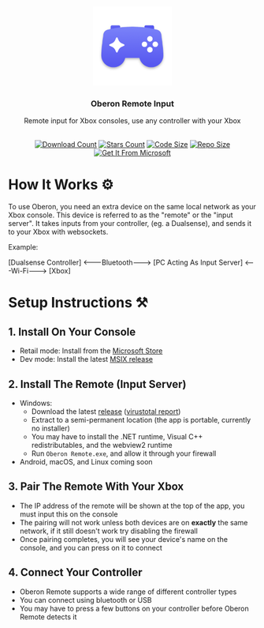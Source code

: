 <a id="readme-top"></a>

<br />
<div align="center">
  <a href="https://github.com/SamsidParty/OberonRemote">
    <img src="./Oberon/Assets/LogoWithShadow.png" alt="Oberon Remote Input Logo" width="160" height="160">
  </a>

  <h3 align="center">Oberon Remote Input</h3>
  <p align="center">
    Remote input for Xbox consoles, use any controller with your Xbox
    <br />
    <br />
  </p>
  <div align="center">

  <a href="">![Download Count](https://img.shields.io/github/downloads/SamsidParty/OberonRemote/total.svg?style=for-the-badge)</a>
  <a href="">![Stars Count](https://img.shields.io/github/stars/SamsidParty/OberonRemote.svg?style=for-the-badge)</a>
  <a href="">![Code Size](https://img.shields.io/github/languages/code-size/SamsidParty/OberonRemote?style=for-the-badge)</a>
  <a href="">![Repo Size](https://img.shields.io/github/repo-size/SamsidParty/OberonRemote?style=for-the-badge)</a>
  <a href="https://apps.microsoft.com/detail/9pk5stjzff3s?hl=en-US&gl=US">![Get It From Microsoft](https://get.microsoft.com/images/en-us%20dark.svg)</a>
    
  </div>
</div>

# How It Works ⚙️
To use Oberon, you need an extra device on the same local network as your Xbox console. This device is referred to as the "remote" or the "input server". 
It takes inputs from your controller, (eg. a Dualsense), and sends it to your Xbox with websockets.

Example:

[Dualsense Controller]  <---Bluetooth--->  [PC Acting As Input Server]  <---Wi-Fi--->  [Xbox]

# Setup Instructions ⚒️

## 1. Install On Your Console

  - Retail  mode: Install from the [Microsoft Store](https://apps.microsoft.com/detail/9pk5stjzff3s?cid=DevShareMCLPCB&hl=en-US&gl=QA)
  - Dev mode: Install the latest [MSIX release](https://github.com/SamsidParty/OberonRemote/releases/latest/download/Oberon.Msixbundle)

## 2. Install The Remote (Input Server)
  - Windows:
    - Download the latest [release](https://github.com/SamsidParty/OberonRemote/releases/latest/download/Oberon.Remote.Windows.zip) ([virustotal report](https://www.virustotal.com/gui/file/9edaf1d7a07505b25d781bee5dd3bd2fbddb5bb3cd0ca1e6e92154782535efc6))
    - Extract to a semi-permanent location (the app is portable, currently no installer)
    - You may have to install the .NET runtime, Visual C++ redistributables, and the webview2 runtime
    - Run `Oberon Remote.exe`, and allow it through your firewall
  - Android, macOS, and Linux coming soon

## 3. Pair The Remote With Your Xbox
- The IP address of the remote will be shown at the top of the app, you must input this on the console
- The pairing will not work unless both devices are on **exactly** the same network, if it still doesn't work try disabling the firewall
- Once pairing completes, you will see your device's name on the console, and you can press on it to connect

## 4. Connect Your Controller
- Oberon Remote supports a wide range of different controller types
- You can connect using bluetooth or USB
- You may have to press a few buttons on your controller before Oberon Remote detects it

